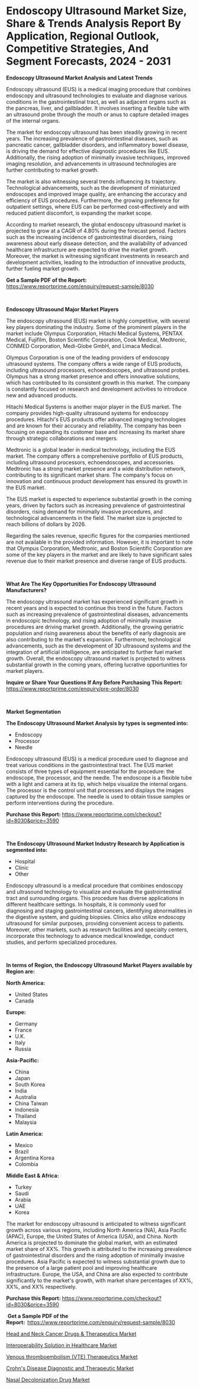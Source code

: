 <p><h1>Endoscopy Ultrasound Market Size, Share & Trends Analysis Report By Application, Regional Outlook, Competitive Strategies, And Segment Forecasts, 2024 - 2031</h1></p><p><strong>Endoscopy Ultrasound Market Analysis and Latest Trends</strong></p>
<p><p>Endoscopy ultrasound (EUS) is a medical imaging procedure that combines endoscopy and ultrasound technologies to evaluate and diagnose various conditions in the gastrointestinal tract, as well as adjacent organs such as the pancreas, liver, and gallbladder. It involves inserting a flexible tube with an ultrasound probe through the mouth or anus to capture detailed images of the internal organs.</p><p>The market for endoscopy ultrasound has been steadily growing in recent years. The increasing prevalence of gastrointestinal diseases, such as pancreatic cancer, gallbladder disorders, and inflammatory bowel disease, is driving the demand for effective diagnostic procedures like EUS. Additionally, the rising adoption of minimally invasive techniques, improved imaging resolution, and advancements in ultrasound technologies are further contributing to market growth.</p><p>The market is also witnessing several trends influencing its trajectory. Technological advancements, such as the development of miniaturized endoscopes and improved image quality, are enhancing the accuracy and efficiency of EUS procedures. Furthermore, the growing preference for outpatient settings, where EUS can be performed cost-effectively and with reduced patient discomfort, is expanding the market scope.</p><p>According to market research, the global endoscopy ultrasound market is projected to grow at a CAGR of 4.80% during the forecast period. Factors such as the increasing incidence of gastrointestinal disorders, rising awareness about early disease detection, and the availability of advanced healthcare infrastructure are expected to drive the market growth. Moreover, the market is witnessing significant investments in research and development activities, leading to the introduction of innovative products, further fueling market growth.</p></p>
<p><strong>Get a Sample PDF of the Report:&nbsp;</strong> <a href="https://www.reportprime.com/enquiry/request-sample/8030">https://www.reportprime.com/enquiry/request-sample/8030</a></p>
<p>&nbsp;</p>
<p><strong>Endoscopy Ultrasound Major Market Players</strong></p>
<p><p>The endoscopy ultrasound (EUS) market is highly competitive, with several key players dominating the industry. Some of the prominent players in the market include Olympus Corporation, Hitachi Medical Systems, PENTAX Medical, Fujifilm, Boston Scientific Corporation, Cook Medical, Medtronic, CONMED Corporation, Medi-Globe GmbH, and Limaca Medical. </p><p>Olympus Corporation is one of the leading providers of endoscopy ultrasound systems. The company offers a wide range of EUS products, including ultrasound processors, echoendoscopes, and ultrasound probes. Olympus has a strong market presence and offers innovative solutions, which has contributed to its consistent growth in this market. The company is constantly focused on research and development activities to introduce new and advanced products. </p><p>Hitachi Medical Systems is another major player in the EUS market. The company provides high-quality ultrasound systems for endoscopy procedures. Hitachi's EUS products offer advanced imaging technologies and are known for their accuracy and reliability. The company has been focusing on expanding its customer base and increasing its market share through strategic collaborations and mergers.</p><p>Medtronic is a global leader in medical technology, including the EUS market. The company offers a comprehensive portfolio of EUS products, including ultrasound processors, echoendoscopes, and accessories. Medtronic has a strong market presence and a wide distribution network, contributing to its significant market share. The company's focus on innovation and continuous product development has ensured its growth in the EUS market.</p><p>The EUS market is expected to experience substantial growth in the coming years, driven by factors such as increasing prevalence of gastrointestinal disorders, rising demand for minimally invasive procedures, and technological advancements in the field. The market size is projected to reach billions of dollars by 2026.</p><p>Regarding the sales revenue, specific figures for the companies mentioned are not available in the provided information. However, it is important to note that Olympus Corporation, Medtronic, and Boston Scientific Corporation are some of the key players in the market and are likely to have significant sales revenue due to their market presence and diverse range of EUS products.</p></p>
<p>&nbsp;</p>
<p><strong>What Are The Key Opportunities For Endoscopy Ultrasound Manufacturers?</strong></p>
<p><p>The endoscopy ultrasound market has experienced significant growth in recent years and is expected to continue this trend in the future. Factors such as increasing prevalence of gastrointestinal diseases, advancements in endoscopic technology, and rising adoption of minimally invasive procedures are driving market growth. Additionally, the growing geriatric population and rising awareness about the benefits of early diagnosis are also contributing to the market's expansion. Furthermore, technological advancements, such as the development of 3D ultrasound systems and the integration of artificial intelligence, are anticipated to further fuel market growth. Overall, the endoscopy ultrasound market is projected to witness substantial growth in the coming years, offering lucrative opportunities for market players.</p></p>
<p><strong>Inquire or Share Your Questions If Any Before Purchasing This Report:</strong> <a href="https://www.reportprime.com/enquiry/pre-order/8030">https://www.reportprime.com/enquiry/pre-order/8030</a></p>
<p>&nbsp;</p>
<p><strong>Market Segmentation</strong></p>
<p><strong>The Endoscopy Ultrasound Market Analysis by types is segmented into:</strong></p>
<p><ul><li>Endoscopy</li><li>Processor</li><li>Needle</li></ul></p>
<p><p>Endoscopy ultrasound (EUS) is a medical procedure used to diagnose and treat various conditions in the gastrointestinal tract. The EUS market consists of three types of equipment essential for the procedure: the endoscope, the processor, and the needle. The endoscope is a flexible tube with a light and camera at its tip, which helps visualize the internal organs. The processor is the control unit that processes and displays the images captured by the endoscope. The needle is used to obtain tissue samples or perform interventions during the procedure.</p></p>
<p><strong>Purchase this Report:&nbsp;</strong><a href="https://www.reportprime.com/checkout?id=8030&price=3590">https://www.reportprime.com/checkout?id=8030&price=3590</a></p>
<p>&nbsp;</p>
<p><strong>The Endoscopy Ultrasound Market Industry Research by Application is segmented into:</strong></p>
<p><ul><li>Hospital</li><li>Clinic</li><li>Other</li></ul></p>
<p><p>Endoscopy ultrasound is a medical procedure that combines endoscopy and ultrasound technology to visualize and evaluate the gastrointestinal tract and surrounding organs. This procedure has diverse applications in different healthcare settings. In hospitals, it is commonly used for diagnosing and staging gastrointestinal cancers, identifying abnormalities in the digestive system, and guiding biopsies. Clinics also utilize endoscopy ultrasound for similar purposes, providing convenient access to patients. Moreover, other markets, such as research facilities and specialty centers, incorporate this technology to advance medical knowledge, conduct studies, and perform specialized procedures.</p></p>
<p>&nbsp;</p>
<p><strong>In terms of Region, the Endoscopy Ultrasound Market Players available by Region are:</strong></p>
<p>
    <p> <strong> North America: </strong>
        <ul>
            <li>United States</li>
            <li>Canada</li>
        </ul>
        </p> 
    <p> <strong> Europe: </strong>
        <ul>
            <li>Germany</li>
            <li>France</li>
            <li>U.K.</li>
            <li>Italy</li>
            <li>Russia</li>
        </ul>
        </p> 
    <p> <strong> Asia-Pacific: </strong>
        <ul>
            <li>China</li>
            <li>Japan</li>
            <li>South Korea</li>
            <li>India</li>
            <li>Australia</li>
            <li>China Taiwan</li>
            <li>Indonesia</li>
            <li>Thailand</li>
            <li>Malaysia</li>
        </ul>
        </p> 
    <p> <strong> Latin America: </strong>
        <ul>
            <li>Mexico</li>
            <li>Brazil</li>
            <li>Argentina Korea</li>
            <li>Colombia</li>
        </ul>
        </p> 
    <p> <strong> Middle East & Africa: </strong>
        <ul>
            <li>Turkey</li>
            <li>Saudi</li>
            <li>Arabia</li>
            <li>UAE</li>
            <li>Korea</li>
        </ul>
    </p>
    </p>
<p><p>The market for endoscopy ultrasound is anticipated to witness significant growth across various regions, including North America (NA), Asia Pacific (APAC), Europe, the United States of America (USA), and China. North America is projected to dominate the global market, with an estimated market share of XX%. This growth is attributed to the increasing prevalence of gastrointestinal disorders and the rising adoption of minimally invasive procedures. Asia Pacific is expected to witness substantial growth due to the presence of a large patient pool and improving healthcare infrastructure. Europe, the USA, and China are also expected to contribute significantly to the market's growth, with market share percentages of XX%, XX%, and XX% respectively.</p></p>
<p><strong>Purchase this Report: </strong><a href="https://www.reportprime.com/checkout?id=8030&price=3590">https://www.reportprime.com/checkout?id=8030&price=3590</a></p>
<p>&nbsp;<strong>Get a Sample PDF of the Report:&nbsp;&nbsp;</strong><a href="https://www.reportprime.com/enquiry/request-sample/8030">https://www.reportprime.com/enquiry/request-sample/8030</a></p>
<p><strong></strong></p>
<p><p><a href="https://github.com/maliyahmorrow6654/Market-Research-Report-List-2/blob/main/head-and-neck-cancer-drugs-therapeutics-market.md">Head and Neck Cancer Drugs & Therapeutics Market</a></p><p><a href="https://github.com/abdelrhmankishk22/Market-Research-Report-List-2/blob/main/interoperability-solution-in-healthcare-market.md">Interoperability Solution in Healthcare Market</a></p><p><a href="https://github.com/deliacustodio40/Market-Research-Report-List-2/blob/main/venous-thromboembolism-vte-therapeutics-market.md">Venous thromboembolism (VTE) Therapeutics Market</a></p><p><a href="https://github.com/scarol104/Market-Research-Report-List-2/blob/main/crohns-disease-diagnostic-and-therapeutic-market.md">Crohn's Disease Diagnostic and Therapeutic Market</a></p><p><a href="https://github.com/mahnoor2003/Market-Research-Report-List-2/blob/main/nasal-decolonization-drug-market.md">Nasal Decolonization Drug Market</a></p></p>